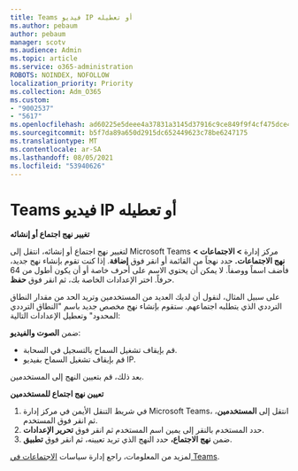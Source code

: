 ```yaml
---
title: Teams فيديو IP أو تعطيله
ms.author: pebaum
author: pebaum
manager: scotv
ms.audience: Admin
ms.topic: article
ms.service: o365-administration
ROBOTS: NOINDEX, NOFOLLOW
localization_priority: Priority
ms.collection: Adm_O365
ms.custom:
- "9002537"
- "5617"
ms.openlocfilehash: ad60225e5deee4a37831a3145d37916c9ce849f9f4cf475dce4c9a6210f83af9
ms.sourcegitcommit: b5f7da89a650d2915dc652449623c78be6247175
ms.translationtype: MT
ms.contentlocale: ar-SA
ms.lasthandoff: 08/05/2021
ms.locfileid: "53940626"
---
```

# <a name="teams-allow-or-disable-ip-video"></a>Teams فيديو IP أو تعطيله

**تغيير نهج اجتماع أو إنشائه**

لتغيير نهج اجتماع أو إنشائه، انتقل إلى Microsoft Teams مركز إدارة **> الاجتماعات > نهج الاجتماعات.** حدد نهجاً من القائمة أو انقر فوق **إضافة**. إذا كنت تقوم بإنشاء نهج جديد، فأضف اسماً ووصفاً. لا يمكن أن يحتوي الاسم على أحرف خاصة أو أن يكون أطول من 64 حرفاً. اختر الإعدادات الخاصة بك، ثم انقر فوق **حفظ**.

على سبيل المثال، لنقول أن لديك العديد من المستخدمين وتريد الحد من مقدار النطاق الترددي الذي يتطلبه اجتماعهم. ستقوم بإنشاء نهج مخصص جديد باسم "النطاق الترددي المحدود" وتعطيل الإعدادات التالية:

ضمن **الصوت والفيديو**:

- قم بإيقاف تشغيل السماح بالتسجيل في السحابة.
- قم بإيقاف تشغيل السماح بفيديو IP.

بعد ذلك، قم بتعيين النهج إلى المستخدمين.

**تعيين نهج اجتماع للمستخدمين**

1. في شريط التنقل الأيمن في مركز إدارة Microsoft Teams، انتقل إلى **المستخدمين**، ثم انقر فوق المستخدم.
2. حدد المستخدم بالنقر إلى يمين اسم المستخدم ثم انقر فوق **تحرير الإعدادات**.
3. ضمن **نهج الاجتماع،** حدد النهج الذي تريد تعيينه، ثم انقر فوق **تطبيق**.

لمزيد من المعلومات، راجع إدارة سياسات [الاجتماعات في Teams](https://docs.microsoft.com/microsoftteams/meeting-policies-in-teams).
